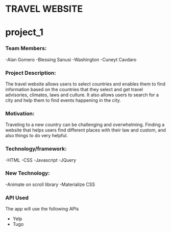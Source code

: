 #  TRAVEL WEBSITE
# project_1

### Team Members:
-Alan Gomero
-Blessing Sanusi
-Washington
-Cuneyt Cavdaro

### Project Description:

The travel website allows users to select countries and enables them to find information based on the countries that they select and get travel advisories, climates, laws and culture. It also allows users to search for a city and help them to find events happening in the city.  

### Motivation:

Traveling to a new country can be challenging and overwhelming. Finding a  website that helps users find different places with their law and custom,  and also things to do very helpful. 

### Technology/framework:

-HTML
-CSS
-Javascript
-JQuery

### New Technology:

-Animate on scroll library
-Materialize CSS

### API Used
The app will use the following APIs
- Yelp
- Tugo





